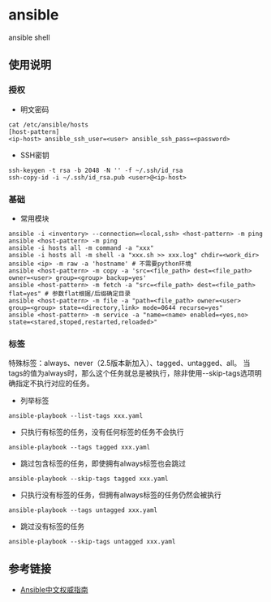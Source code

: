 # ansible
ansible shell

## 使用说明

### 授权
- 明文密码
```
cat /etc/ansible/hosts
[host-pattern]
<ip-host> ansible_ssh_user=<user> ansible_ssh_pass=<password>
```
- SSH密钥
```
ssh-keygen -t rsa -b 2048 -N '' -f ~/.ssh/id_rsa
ssh-copy-id -i ~/.ssh/id_rsa.pub <user>@<ip-host>
```

### 基础
- 常用模块
```
ansible -i <inventory> --connection=<local,ssh> <host-pattern> -m ping
ansible <host-pattern> -m ping
ansible -i hosts all -m command -a "xxx"
ansible -i hosts all -m shell -a "xxx.sh >> xxx.log" chdir=<work_dir>
ansible <ip> -m raw -a 'hostname' # 不需要python环境
ansible <host-pattern> -m copy -a 'src=<file_path> dest=<file_path> owner=<user> group=<group> backup=yes'
ansible <host-pattern> -m fetch -a "src=<file_path> dest=<file_path> flat=yes" # 参数flat根据/后缀确定目录
ansible <host-pattern> -m file -a "path=<file_path> owner=<user> group=<group> state=<directory,link> mode=0644 recurse=yes"
ansible <host-pattern> -m service -a "name=<name> enabled=<yes,no> state=<stared,stoped,restarted,reloaded>"
```

### 标签

特殊标签：always、never（2.5版本新加入）、tagged、untagged、all。
当tags的值为always时，那么这个任务就总是被执行，除非使用--skip-tags选项明确指定不执行对应的任务。

- 列举标签
```
ansible-playbook --list-tags xxx.yaml
```
- 只执行有标签的任务，没有任何标签的任务不会执行
```
ansible-playbook --tags tagged xxx.yaml
```
- 跳过包含标签的任务，即使拥有always标签也会跳过
```
ansible-playbook --skip-tags tagged xxx.yaml
```
- 只执行没有标签的任务，但拥有always标签的任务仍然会被执行
```
ansible-playbook --tags untagged xxx.yaml
```
- 跳过没有标签的任务
```
ansible-playbook --skip-tags untagged xxx.yaml
```

## 参考链接
- [Ansible中文权威指南](http://ansible.com.cn/)
